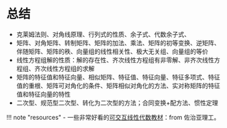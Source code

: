 # 总结

- 克莱姆法则、对角线原理、行列式的性质、余子式、代数余子式、
- 矩阵、对角矩阵、转制矩阵、矩阵的加法、乘法、矩阵的初等变换、逆矩阵、伴随矩阵、矩阵的秩、向量组的线性相关性、极大无关组、向量组的等价 
- 线性方程组解的性质：解的存在性、齐次线性方程组有非零解、非齐次线性方程组、齐次线性方程组的求解
- 矩阵的特征值和特征向量、相似矩阵、特征值、特征向量、特征多项式、特征值的重根、矩阵可对角化的条件、矩阵相似对角化的方法、实对称矩阵的特征值和特征向量的特性
- 二次型、规范型二次型、转化为二次型的方法；合同变换+配方法、惯性定理


!!! note "resources"
    - 一些非常好看的[可交互线性代数教材](https://textbooks.math.gatech.edu/ila/)：from 佐治亚理工。
